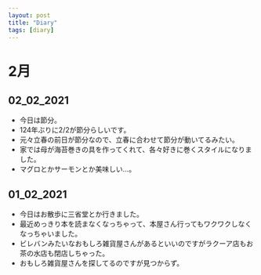 ```yaml
---
layout: post
title: "Diary"
tags: [diary]
---
```

# 2月
## 02_02_2021
* 今日は節分。
* 124年ぶりに2/2が節分らしいです。
* 元々立春の前日が節分なので、立春に合わせて節分が動いてるみたい。
* 家では母が海苔巻きの具を作ってくれて、各々好きに巻くスタイルになりました。
* マグロとかサーモンとか美味しい…。

## 01_02_2021
* 今日はお散歩に三省堂とか行きました。
* 最近めっきり本を読まなくなっちゃって、本屋さん行ってもワクワクしなくなっちゃいました。
* ビレバンみたいなおもしろ雑貨屋さんがあるといいのですがラクーア店もお茶の水店も閉店しちゃった。
* おもしろ雑貨屋さんを探してるのですが見つからず。
